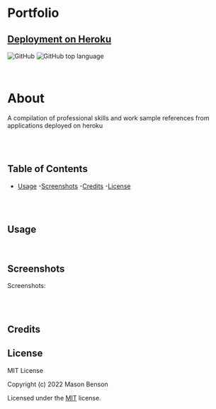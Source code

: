 # Portfolio

## <a href="https://mbenson-portfolio.herokuapp.com/">Deployment on Heroku</a>

![GitHub](https://img.shields.io/github/license/mbenson025/mbenson-portfolio)
![GitHub top language](https://img.shields.io/github/languages/top/mbenson025/mbenson-portfolio)

<br>

# About

A compilation of professional skills and work sample references from applications deployed on heroku

<br>

<br>

## Table of Contents

- [Usage](#usage) -[Screenshots](#screenshots) -[Credits](#credits) -[License](#license)

<br></br>

## Usage

<br>

## Screenshots

Screenshots:

<!-- <img src="./assets/images/portscreen1.jpg" alt="title and nav links" title="Navigation Screen">
<img src="./assets/images/portscreen2.jpg" alt="about me text" title="About Me">
<img src="./assets/images/portscreen3.jpg" alt="large pic of hiking project" title="My Work Main">
<img src="./assets/images/portscreen4.jpg" alt="other projects" title="Other Work">
<img src="./assets/images/portscreen5.jpg" alt="contact section" title="Contact Me"> -->

<br><br/>

## Credits

## License

MIT License

Copyright (c) 2022 Mason Benson

Licensed under the [MIT](LICENSE) license.

